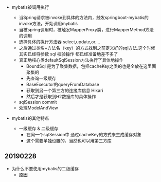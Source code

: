 * mybatis被调用执行
    * 当Spring请求被invoke到具体的方法内，触发springboot-mybatis的invoke方法，开始调用mybatis
    * 当被spring调用时，被触发MapperProxy类，进行MapperMethod方法的调用
    * 选择具体的执行方法器 select,update,or....
    * 之后通过类名+方法名（key）的方式找到之前定义好的sql方法.这个时候其实已经将参数 sql 校验操作 都已经准备地差不多了
    * 真正地核心类defaultSqlSession方法执行了具体地操作
        * BoundSql 是为了聚集数据，包括cacheKey之类的也是全放在这里面聚集的
        * 先查询一级缓存
        * BaseExecutor的queryFromDatabase
        * 获取到另一个第三方的连接库信息 Hikari
        * 然后才是获取到H2数据库的具体操作
    * sqlSession commit
    * 处理ModelAndView
    
* mybatis的其他特点
    * 一级缓存 & 二级缓存
        * 在同一个sqlSession中 通过cacheKey的方式来生成缓存对象
        * 这个需要单独设置的，当然也可以用第三方库
        
## 20190228
* 为什么不要使用mybatis的二级缓存  
    * [原因](https://www.cnblogs.com/KingIceMou/p/9389872.html)